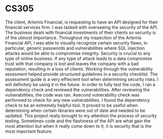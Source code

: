 # CS305
The client, Artemis Financial, is requesting to have an API designed for their financial services firm. I was tasked with overseeing the security of the API. The business deals with financial investments of their clients so security is of the utmost importance. Throughout my inspection of the Artemis Financial API, I was able to visually recognize certain security flaws, in particular, generic passwords and vulnerabilities where SQL injection attacks would be able to compromise integrity. Security is crucial to any type of online business. If any type of attack leads to a data compromise trust with that company is lost and leaves the company with a bad reputation, resulting in a loss of clients. 
   Working through the vulnerability assesment helped provide structured guidelines in a security checklist. The assessment guide is a very effiecient tool when determining security risks. I will definitely be using it in the future. In order to fully test the code, I ran a dependency check and reviewed the vulnerabilities. After reviewing the vulnerabilities, the code was ran. Asecond vulnerability check was performed to check for any new vulnerabilities. I found the dependency check to be an extremely helpful tool. It proved to be useful when determining when certain libraries were out of date and needed to be updated. This project really brought to my attention the process of security testing. Sometimes code and the flashiness of the API are what gain the most attention but when it really come down to it, it is security that is the most important feature.
